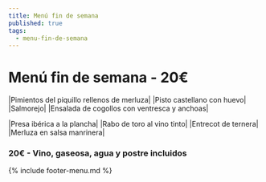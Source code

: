 ```yaml
---
title: Menú fin de semana
published: true
tags:
  - menu-fin-de-semana
---
```


# Menú fin de semana - 20€

|Pimientos del piquillo rellenos de merluza|
|Pisto castellano con huevo|
|Salmorejo|
|Ensalada de cogollos con ventresca y anchoas|

|Presa ibérica a la plancha|
|Rabo de toro al vino tinto|
|Entrecot de ternera|
|Merluza en salsa manrinera|


### 20€ - Vino, gaseosa, agua y postre incluidos


{% include footer-menu.md %}
